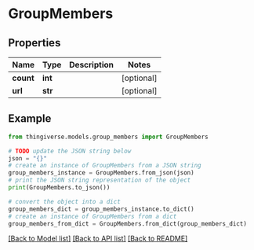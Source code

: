 # GroupMembers


## Properties

Name | Type | Description | Notes
------------ | ------------- | ------------- | -------------
**count** | **int** |  | [optional] 
**url** | **str** |  | [optional] 

## Example

```python
from thingiverse.models.group_members import GroupMembers

# TODO update the JSON string below
json = "{}"
# create an instance of GroupMembers from a JSON string
group_members_instance = GroupMembers.from_json(json)
# print the JSON string representation of the object
print(GroupMembers.to_json())

# convert the object into a dict
group_members_dict = group_members_instance.to_dict()
# create an instance of GroupMembers from a dict
group_members_from_dict = GroupMembers.from_dict(group_members_dict)
```
[[Back to Model list]](../README.md#documentation-for-models) [[Back to API list]](../README.md#documentation-for-api-endpoints) [[Back to README]](../README.md)


